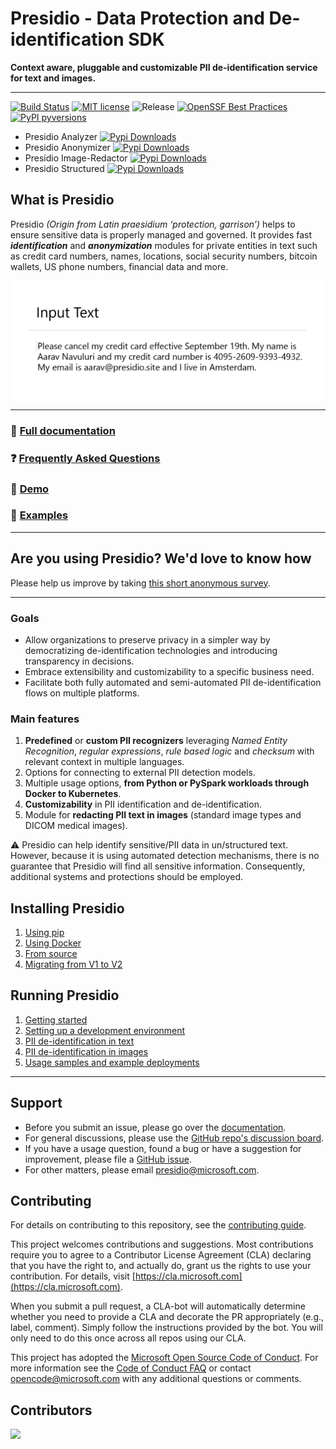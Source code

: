 # Presidio - Data Protection and De-identification SDK

**Context aware, pluggable and customizable PII de-identification service for text and images.**

---

[![Build Status](https://dev.azure.com/csedevil/Presidio/_apis/build/status/Presidio-CI%20V2?branchName=main)](https://dev.azure.com/csedevil/Presidio/_build/latest?definitionId=212&branchName=main)
[![MIT license](https://img.shields.io/badge/license-MIT-brightgreen.svg)](http://opensource.org/licenses/MIT)
![Release](https://img.shields.io/github/release/Microsoft/presidio.svg)
[![OpenSSF Best Practices](https://www.bestpractices.dev/projects/6076/badge)](https://www.bestpractices.dev/projects/6076)
[![PyPI pyversions](https://img.shields.io/pypi/pyversions/presidio-analyzer.svg)](https://pypi.python.org/pypi/presidio-analyzer/)
- Presidio Analyzer [![Pypi Downloads](https://img.shields.io/pypi/dm/presidio-analyzer.svg)](https://img.shields.io/pypi/dm/presidio-analyzer.svg)
- Presidio Anonymizer [![Pypi Downloads](https://img.shields.io/pypi/dm/presidio-anonymizer.svg)](https://img.shields.io/pypi/dm/presidio-anonymizer.svg)
- Presidio Image-Redactor [![Pypi Downloads](https://img.shields.io/pypi/dm/presidio-image-redactor.svg)](https://img.shields.io/pypi/dm/presidio-image-redactor.svg)
- Presidio Structured [![Pypi Downloads](https://img.shields.io/pypi/dm/presidio-structured.svg)](https://img.shields.io/pypi/dm/presidio-structured.svg)
## What is Presidio

Presidio _(Origin from Latin praesidium ‘protection, garrison’)_ helps to ensure sensitive data is properly managed and governed. It provides fast **_identification_** and **_anonymization_** modules for private entities in text such as credit card numbers, names, locations, social security numbers, bitcoin wallets, US phone numbers, financial data and more.

![Presidio demo gif](docs/assets/changing_text.gif)

---

### :blue_book: [Full documentation](https://microsoft.github.io/presidio)

### :question: [Frequently Asked Questions](docs/faq.md)

### :thought_balloon: [Demo](https://aka.ms/presidio-demo)

### :flight_departure: [Examples](https://microsoft.github.io/presidio/samples/)

---

## Are you using Presidio? We'd love to know how

Please help us improve by taking [this short anonymous survey](https://forms.office.com/Pages/ResponsePage.aspx?id=v4j5cvGGr0GRqy180BHbR9LagCGNW01LpMix2pnFWFJUQjJDTVkwSlJYRkFPSUNNVlVRRVRWVDVNSy4u).

---

### Goals

- Allow organizations to preserve privacy in a simpler way by democratizing de-identification technologies and introducing transparency in decisions.
- Embrace extensibility and customizability to a specific business need.
- Facilitate both fully automated and semi-automated PII de-identification flows on multiple platforms.

### Main features

1. **Predefined** or **custom PII recognizers** leveraging _Named Entity Recognition_, _regular expressions_, _rule based logic_ and _checksum_ with relevant context in multiple languages.
2. Options for connecting to external PII detection models.
3. Multiple usage options, **from Python or PySpark workloads through Docker to Kubernetes**.
4. **Customizability** in PII identification and de-identification.
5. Module for **redacting PII text in images** (standard image types and DICOM medical images).

:warning: Presidio can help identify sensitive/PII data in un/structured text. However, because it is using automated detection mechanisms, there is no guarantee that Presidio will find all sensitive information. Consequently, additional systems and protections should be employed.



## Installing Presidio

1. [Using pip](https://microsoft.github.io/presidio/installation/#using-pip)
2. [Using Docker](https://microsoft.github.io/presidio/installation/#using-docker)
3. [From source](https://microsoft.github.io/presidio/installation/#install-from-source)
4. [Migrating from V1 to V2](./docs/presidio_V2.md)

## Running Presidio

1. [Getting started](https://microsoft.github.io/presidio/getting_started)
2. [Setting up a development environment](https://microsoft.github.io/presidio/development)
3. [PII de-identification in text](https://microsoft.github.io/presidio/text_anonymization)
4. [PII de-identification in images](https://microsoft.github.io/presidio/image-redactor)
5. [Usage samples and example deployments](https://microsoft.github.io/presidio/samples)

---

## Support

- Before you submit an issue, please go over the [documentation](https://microsoft.github.io/presidio/).
- For general discussions, please use the [GitHub repo's discussion board](https://github.com/microsoft/presidio/discussions).
- If you have a usage question, found a bug or have a suggestion for improvement, please file a [GitHub issue](https://github.com/microsoft/presidio/issues).
- For other matters, please email [presidio@microsoft.com](mailto:presidio@microsoft.com).

## Contributing

For details on contributing to this repository, see the [contributing guide](CONTRIBUTING.md).

This project welcomes contributions and suggestions. Most contributions require you to agree to a
Contributor License Agreement (CLA) declaring that you have the right to, and actually do, grant us
the rights to use your contribution. For details, visit [https://cla.microsoft.com](https://cla.microsoft.com).

When you submit a pull request, a CLA-bot will automatically determine whether you need to provide
a CLA and decorate the PR appropriately (e.g., label, comment). Simply follow the instructions
provided by the bot. You will only need to do this once across all repos using our CLA.

This project has adopted the [Microsoft Open Source Code of Conduct](https://opensource.microsoft.com/codeofconduct/).
For more information see the [Code of Conduct FAQ](https://opensource.microsoft.com/codeofconduct/faq/) or
contact [opencode@microsoft.com](mailto:opencode@microsoft.com) with any additional questions or comments.

## Contributors

<!-- ALL-CONTRIBUTORS-LIST:START - Do not remove or modify this section -->
<!-- prettier-ignore-start -->
<!-- markdownlint-disable -->
<!-- markdownlint-restore -->
<!-- prettier-ignore-end -->
<!-- ALL-CONTRIBUTORS-LIST:END -->
<a href="https://github.com/microsoft/presidio/graphs/contributors">
  <img src="https://contrib.rocks/image?repo=microsoft/presidio" />
</a>
